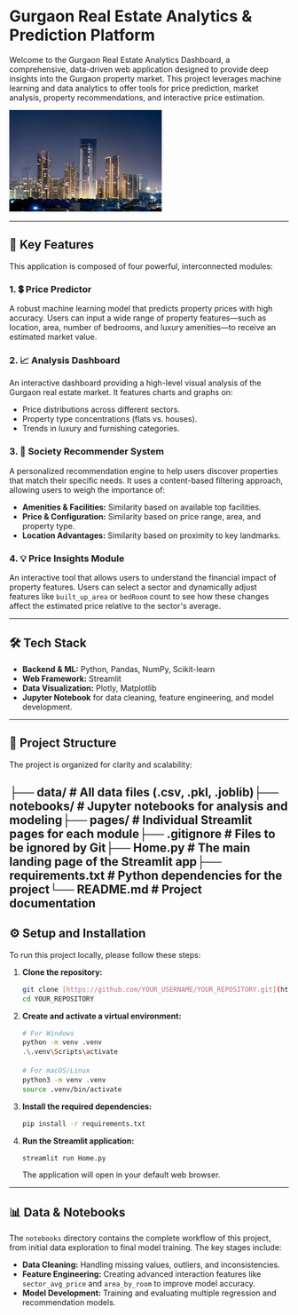 # Gurgaon Real Estate Analytics & Prediction Platform

Welcome to the Gurgaon Real Estate Analytics Dashboard, a comprehensive, data-driven web application designed to provide deep insights into the Gurgaon property market. This project leverages machine learning and data analytics to offer tools for price prediction, market analysis, property recommendations, and interactive price estimation.

![Gurgaon Skyline](data/gurgaon_real_estate.jpeg) <!-- Make sure your image is in the data folder -->

---

## 🚀 Key Features

This application is composed of four powerful, interconnected modules:

### 1. 💲 Price Predictor
A robust machine learning model that predicts property prices with high accuracy. Users can input a wide range of property features—such as location, area, number of bedrooms, and luxury amenities—to receive an estimated market value.

### 2. 📈 Analysis Dashboard
An interactive dashboard providing a high-level visual analysis of the Gurgaon real estate market. It features charts and graphs on:
- Price distributions across different sectors.
- Property type concentrations (flats vs. houses).
- Trends in luxury and furnishing categories.

### 3. 🏡 Society Recommender System
A personalized recommendation engine to help users discover properties that match their specific needs. It uses a content-based filtering approach, allowing users to weigh the importance of:
- **Amenities & Facilities:** Similarity based on available top facilities.
- **Price & Configuration:** Similarity based on price range, area, and property type.
- **Location Advantages:** Similarity based on proximity to key landmarks.

### 4. 💡 Price Insights Module
An interactive tool that allows users to understand the financial impact of property features. Users can select a sector and dynamically adjust features like `built_up_area` or `bedRoom` count to see how these changes affect the estimated price relative to the sector's average.

---

## 🛠️ Tech Stack

- **Backend & ML:** Python, Pandas, NumPy, Scikit-learn
- **Web Framework:** Streamlit
- **Data Visualization:** Plotly, Matplotlib
- **Jupyter Notebook** for data cleaning, feature engineering, and model development.

---

## 📂 Project Structure

The project is organized for clarity and scalability:

├── data/                 # All data files (.csv, .pkl, .joblib)├── notebooks/            # Jupyter notebooks for analysis and modeling├── pages/                # Individual Streamlit pages for each module├── .gitignore            # Files to be ignored by Git├── Home.py               # The main landing page of the Streamlit app├── requirements.txt      # Python dependencies for the project└── README.md             # Project documentation
---

## ⚙️ Setup and Installation

To run this project locally, please follow these steps:

1.  **Clone the repository:**
    ```bash
    git clone [https://github.com/YOUR_USERNAME/YOUR_REPOSITORY.git](https://github.com/YOUR_USERNAME/YOUR_REPOSITORY.git)
    cd YOUR_REPOSITORY
    ```

2.  **Create and activate a virtual environment:**
    ```bash
    # For Windows
    python -m venv .venv
    .\.venv\Scripts\activate

    # For macOS/Linux
    python3 -m venv .venv
    source .venv/bin/activate
    ```

3.  **Install the required dependencies:**
    ```bash
    pip install -r requirements.txt
    ```

4.  **Run the Streamlit application:**
    ```bash
    streamlit run Home.py
    ```
    The application will open in your default web browser.

---

## 📊 Data & Notebooks

The `notebooks` directory contains the complete workflow of this project, from initial data exploration to final model training. The key stages include:
- **Data Cleaning:** Handling missing values, outliers, and inconsistencies.
- **Feature Engineering:** Creating advanced interaction features like `sector_avg_price` and `area_by_room` to improve model accuracy.
- **Model Development:** Training and evaluating multiple regression and recommendation models.
